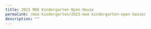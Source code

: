 ```yaml
---
title: 2023 MOE Kindergarten Open House
permalink: /moe-kindergarten/2023-moe-kindergarten-open-house/
description: ""
---
```


